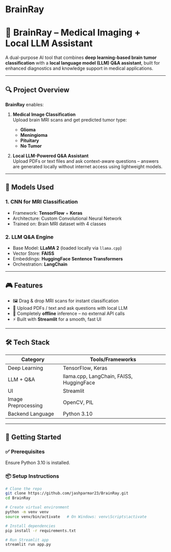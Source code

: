 # BrainRay

# 🧠 BrainRay – Medical Imaging + Local LLM Assistant

A dual-purpose AI tool that combines **deep learning-based brain tumor classification** with a **local language model (LLM) Q&A assistant**, built for enhanced diagnostics and knowledge support in medical applications.



---

## 🔍 Project Overview

**BrainRay** enables:
1. **Medical Image Classification**  
   Upload brain MRI scans and get predicted tumor type:
   - **Glioma**
   - **Meningioma**
   - **Pituitary**
   - **No Tumor**

2. **Local LLM-Powered Q&A Assistant**  
   Upload PDFs or text files and ask context-aware questions – answers are generated locally without internet access using lightweight models.

---

## 🧠 Models Used

### 1. CNN for MRI Classification
- Framework: **TensorFlow** + **Keras**
- Architecture: Custom Convolutional Neural Network
- Trained on: Brain MRI dataset with 4 classes

### 2. LLM Q&A Engine
- Base Model: **LLaMA 2** (loaded locally via `llama.cpp`)
- Vector Store: **FAISS**
- Embeddings: **HuggingFace Sentence Transformers**
- Orchestration: **LangChain**

---

## 🎮 Features

- 🖼️ Drag & drop MRI scans for instant classification
- 📄 Upload PDFs / text and ask questions with local LLM
- 🧠 Completely **offline** inference – no external API calls
- ⚡ Built with **Streamlit** for a smooth, fast UI

---

## 🛠️ Tech Stack

| Category              | Tools/Frameworks                               |
|-----------------------|------------------------------------------------|
| Deep Learning         | TensorFlow, Keras                              |
| LLM + Q&A             | llama.cpp, LangChain, FAISS, HuggingFace       |
| UI                    | Streamlit                                      |
| Image Preprocessing   | OpenCV, PIL                                    |
| Backend Language      | Python 3.10                                     |

---

## 🚀 Getting Started

### ✅ Prerequisites
Ensure Python 3.10 is installed.

### 📦 Setup Instructions

```bash
# Clone the repo
git clone https://github.com/jashparmar23/BrainRay.git
cd BrainRay

# Create virtual environment
python -m venv venv
source venv/bin/activate   # On Windows: venv\Scripts\activate

# Install dependencies
pip install -r requirements.txt

# Run Streamlit app
streamlit run app.py
